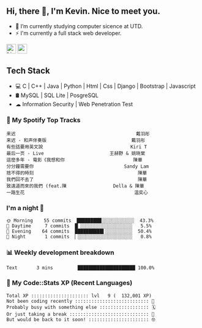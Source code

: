 ## Hi, there 👋, I'm Kevin. Nice to meet you.

- 🌱 I’m currently studying computer sicence at UTD.
- ⚡ I'm currently a full stack web developer.

<a href="https://www.linkedin.com/in/kevin12686/"><img alt="LinkedIn" src="https://img.shields.io/badge/linkedin%20-%230077B5.svg?&style=for-the-badge&logo=linkedin&logoColor=white" height=25></a>
<a href="https://www.instagram.com/kevin12686/"><img src="https://img.shields.io/badge/instagram-3f729b?&style=for-the-badge&logo=instagram&logoColor=white" height=25></a>

## Tech Stack

* 💻 C | C++ | Java | Python | Html | Css | Django | Bootstrap | Javascript
* 🛢️ MySQL | SQL Lite | PosgreSQL
* ☁ Information Security | Web Penetration Test

### 🎵 My Spotify Top Tracks

<!-- spotify start -->

```text
来迟                                            戴羽彤
来迟 - 和声伴奏版                               戴羽彤
有些話要用英文說                                Kiri T
最后一页 - Live                        王赫野 & 姚晓棠
這麼多年 - 電影《我想和你                         陳華
分分鐘需要你                                 Sandy Lam
捨不得的時刻                                      陳華
我們回不去了                                      陳華
致遠道而來的我們 (feat.陳                 Della & 陳華
一路生花                                        温奕心
```

<!-- spotify end -->

### I'm a night 🦉

<!-- early_bird start -->

```text
🌞 Morning    55 commits  █████████░░░░░░░░░░░░  43.3%
🌆 Daytime     7 commits  █▏░░░░░░░░░░░░░░░░░░░   5.5%
🌃 Evening    64 commits  ██████████▌░░░░░░░░░░  50.4%
🌙 Night       1 commits  ▏░░░░░░░░░░░░░░░░░░░░   0.8%
```

<!-- early_bird end -->

### 📊 Weekly development breakdown

<!-- code_time start -->

```text
Text       3 mins         █████████████████████ 100.0%
```

<!-- code_time end -->

### 🧰 My Code::Stats XP (Recent Languages)

<!-- codestats start -->

```text
Total XP ::::::::::::::::::::: lvl   9 (  132,001 XP) 
Not been coding recently ::::::::::::::::::::::::::: 🙈
Probably busy with something else :::::::::::::::::: 🗓
Or just taking a break ::::::::::::::::::::::::::::: 🌴
But would be back to it soon! :::::::::::::::::::::: 🤓
```

<!-- codestats end -->
